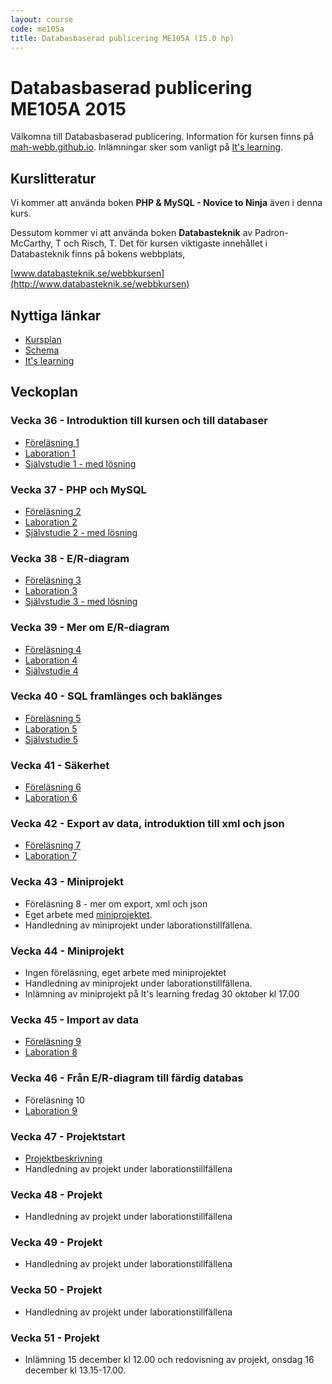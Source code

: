 ```yaml
---
layout: course
code: me105a
title: Databasbaserad publicering ME105A (15.0 hp)
---
```


# Databasbaserad publicering ME105A 2015

Välkomna till Databasbaserad publicering. Information för kursen finns på [mah-webb.github.io](http://mah-webb.github.io). Inlämningar sker som vanligt på [It's learning][itslearning]. 

## Kurslitteratur

Vi kommer att använda boken **PHP & MySQL - Novice to Ninja** även i denna kurs. 

Dessutom kommer vi att använda boken **Databasteknik** av Padron-McCarthy, T och Risch, T. Det för kursen viktigaste innehållet i Databasteknik finns på bokens webbplats, 

[www.databasteknik.se/webbkursen](http://www.databasteknik.se/webbkursen)

## Nyttiga länkar

* [Kursplan][kursplan]
* [Schema][schema]
* [It's learning][itslearning]

## Veckoplan

### Vecka 36 - Introduktion till kursen och till databaser

- [Föreläsning 1](lectures/lecture1.html)
- [Laboration 1](exercises/lab1.html)
- [Självstudie 1 - med lösning](assignments/self1.html)


### Vecka 37 - PHP och MySQL

- [Föreläsning 2](lectures/lecture2.html)
- [Laboration 2](exercises/lab2.html)
- [Självstudie 2 - med lösning](assignments/self2.html)


### Vecka 38 - E/R-diagram

- [Föreläsning 3](lectures/lecture3.html)
- [Laboration 3](exercises/lab3.html)
- [Självstudie 3 - med lösning](assignments/self3.html)

### Vecka 39 - Mer om E/R-diagram

- [Föreläsning 4](lectures/lecture4.html)
- [Laboration 4](exercises/lab4.html)
- [Självstudie 4](assignments/self4.html)

### Vecka 40 - SQL framlänges och baklänges

- [Föreläsning 5](lectures/lecture5.html)
- [Laboration 5](exercises/lab5.html)
- [Självstudie 5](assignments/self5.html)

### Vecka 41 - Säkerhet

- [Föreläsning 6](lectures/lecture6.html)
- [Laboration 6](exercises/lab6.html)


### Vecka 42 - Export av data, introduktion till xml och json

- [Föreläsning 7](lectures/lecture7.html)
- [Laboration 7](exercises/lab7.html)


### Vecka 43 - Miniprojekt

- Föreläsning 8 - mer om export, xml och json
- Eget arbete med [miniprojektet](projects/miniproject.html). 
- Handledning av miniprojekt under laborationstillfällena. 

<!--från förra året:
Det finns inga föreläsningsanteckningar, men en bra resurs för [xml](http://www.w3schools.com/xml/default.asp), [xslt](http://www.w3schools.com/xsl/default.asp) och [json](http://www.w3schools.com/json/default.asp) är [w3schools](http://www.w3schools.com). Alla exempel från labben finns samlade i [lecture8.zip](lectures/lecture8.zip).
-->

### Vecka 44 - Miniprojekt

- Ingen föreläsning, eget arbete med miniprojektet
- Handledning av miniprojekt under laborationstillfällena. 
- Inlämning av miniprojekt på It's learning fredag 30 oktober kl 17.00

### Vecka 45 - Import av data

- [Föreläsning 9](lectures/lecture9.html)
- [Laboration 8](exercises/lab8.html)

### Vecka 46 - Från E/R-diagram till färdig databas

<!--här ska det nog in något om att lägga till data i flera tabeller a la projkettips-->
- Föreläsning 10
- [Laboration 9](exercises/lab9.html)

### Vecka 47 - Projektstart

- [Projektbeskrivning](projects/project.html)
- Handledning av projekt under laborationstillfällena

### Vecka 48 - Projekt

- Handledning av projekt under laborationstillfällena

### Vecka 49 - Projekt

- Handledning av projekt under laborationstillfällena

### Vecka 50 - Projekt

- Handledning av projekt under laborationstillfällena

### Vecka 51 - Projekt

- Inlämning 15 december kl 12.00 och redovisning av projekt, onsdag 16 december kl 13.15-17.00. 

[kursplan]: http://edu.mah.se/me105a#Syllabus
[schema]: http://schema.mah.se/setup/jsp/Schema.jsp?intervallTyp=m&sprak=SV&sokMedAND=false&intervallAntal=6&startDatum=2015-08-31&resurser=k.ME105A-20152-TS561-
[itslearning]: https://mah.itslearning.com

